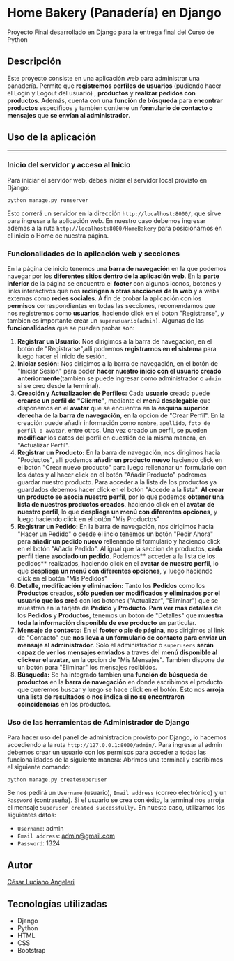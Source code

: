 # Home Bakery (Panadería) en Django
Proyecto Final desarrollado en Django para la entrega final del Curso de Python
## Descripción
Este proyecto consiste en una aplicación web para administrar una panadería. Permite que **registremos perfiles de usuarios** (pudiendo hacer el Login y Logout del usuario) , **productos** y  **realizar pedidos con  productos**. Además, cuenta con una **función de búsqueda** para **encontrar productos** específicos y tambien contiene un **formulario de contacto o mensajes** que **se envían al administrador**.
## Uso de la aplicación
------------
### Inicio del servidor y acceso al Inicio
Para iniciar el servidor web, debes iniciar el servidor local provisto en Django:
```
python manage.py runserver
```
Esto correrá un servidor en la dirección `http://localhost:8000/`, que sirve para ingresar a la aplicación web.
En nuestro caso debemos ingresar ademas a la ruta `http://localhost:8000/HomeBakery` para posicionarnos en el inicio o Home de nuestra página.

### Funcionalidades de la aplicación web y secciones
En la página de inicio tenemos una **barra de navegación** en la que podemos navegar por los **diferentes sitios dentro de la aplicación web**. En la **parte inferior** de la página se encuentra el **footer** con algunos iconos, botones y links interactivos que nos **redirigen a otras secciones de la web** y a webs externas como **redes sociales**.
A fin de probar la aplicación con los **permisos** correspondientes en todas las secciones, recomendamos que nos registremos como **usuarios**, haciendo click en el boton "Registrarse", y tambien es importante crear un `superusuario(admin)`. Algunas de las **funcionalidades** que se pueden probar son:

 1. **Registrar un Usuario:** Nos dirigimos a la barra de navegación, en el botón de "Registrarse",alli podremos **registrarnos en el sistema** para luego hacer el inicio de sesión.
 2. **Iniciar sesión:** Nos dirigimos a la barra de navegación, en el botón de "Iniciar Sesión" para poder **hacer nuestro inicio con el usuario creado anteriormente**(tambien se puede ingresar como administrador o `admin` si se creo desde la terminal).
 3. **Creación y Actualizacion de Perfiles:** Cada **usuario** creado puede **crearse un perfil de "Cliente"**, mediante el **menú desplegable** que disponemos en el **avatar** que se encuentra en la **esquina superior derecha** de la **barra de navegación**, en la opcion de "Crear Perfil". En la creación puede añadir información como `nombre`, `apellido`, `foto de perfil o avatar`, entre otros. Una vez creado un perfil, se pueden **modificar** los datos del perfil en cuestión de la misma manera, en "Actualizar Perfil".
 4. **Registrar un Producto:** En la barra de navegación, nos dirigimos hacia "Productos", alli podemos **añadir un producto nuevo** haciendo click en el botón "Crear nuevo producto" para luego rellenanar un formulario con los datos y al hacer click en el botón "Añadir Producto" podremos guardar nuestro producto. Para acceder a la lista de los productos ya guardados debemos hacer click en el botón "Accede a la lista". **Al crear un producto se asocia nuestro perfil**, por lo que podemos **obtener una lista de nuestros productos creados**, haciendo click en el **avatar de nuestro perfil**, lo que **despliega un menú con diferentes opciones**, y luego haciendo click en el botón "Mis Productos"
 5. **Registrar un Pedido:** En la barra de navegación, nos dirigimos hacia "Hacer un Pedido" o desde el incio tenemos un botón "Pedir Ahora" para **añadir un pedido nuevo** rellenando el formulario y haciendo click en el botón "Añadir Pedido". Al igual que la seccion de productos, **cada perfil tiene asociado un pedido**. Podemos** acceder a la lista de los pedidos** realizados, haciendo click en el **avatar de nuestro perfil**, lo que **despliega un menú con diferentes opciones**, y luego haciendo click en el botón "Mis Pedidos"
 6. **Detalle, modificación y eliminación:** Tanto los **Pedidos** como los **Productos** creados, **sólo pueden ser modificados y eliminados por el usuario que los creó** con los botones ("Actualizar", "Eliminar") que se muestran en la tarjeta de **Pedido** y **Producto**. **Para ver mas detalles** de los **Pedidos** y **Productos**, tenemos un boton de "Detalles" que **muestra toda la información disponible de ese producto** en particular.
 7. **Mensaje de contacto:** En el **footer o pie de página**, nos dirigimos al link de "Contacto" que **nos lleva a un formulario de contacto para enviar un mensaje al administrador**. Sólo el administrador o `superusers` **serán capaz de ver los mensajes enviados** a traves del **menú disponible al clickear el avatar**, en la opcion de "Mis Mensajes". Tambien dispone de un botón para "Eliminar" los mensajes recibidos.
 8. **Búsqueda:** Se ha integrado tambien una **función de búsqueda de productos** en la **barra de navegación** en donde escribimos el producto que queremos buscar y luego se hace click en el botón. Esto nos **arroja una lista de resultados** o **nos indica si no se encontraron coincidencias** en los productos.
 
### Uso de las herramientas de Administrador de Django
Para hacer uso del panel de administracion provisto por Django, lo hacemos accediendo a la ruta `http://127.0.0.1:8000/admin/`. Para ingresar al admin debemos crear un usuario con los permisos para acceder a todas las funcionalidades de la siguiente manera:
Abrimos una terminal y escribimos el siguiente comando:
```
python manage.py createsuperuser
```
Se nos pedirá un `Username` (usuario), `Email address` (correo electrónico) y un `Password` (contraseña). Si el usuario se crea con éxito, la terminal nos arroja el mensaje `Superuser created successfully.`
En nuesto caso, utilizamos los siguientes datos:
* `Username`: admin
* `Email address`: admin@gmail.com
* `Password`: 1324

## Autor
[César Luciano Angeleri](https://www.linkedin.com/in/cesar-luciano-angeleri/)
## Tecnologías utilizadas
* Django
* Python
* HTML
* CSS
* Bootstrap
